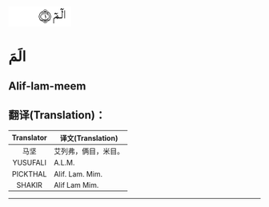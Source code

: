![002_001](images/002_001.gif)
# الَمَ
## Alif-lam-meem
## 翻译(Translation)：
|Translator | 译文(Translation)|
|:---:|---|
|马坚  |	艾列弗，俩目，米目。|
|YUSUFALI  |	A.L.M. |
|PICKTHAL  |	Alif. Lam. Mim. |
|SHAKIR  |	Alif Lam Mim.|
---
